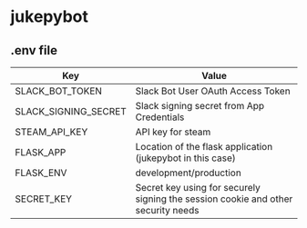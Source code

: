 # jukepybot


## .env file
| Key | Value |
| --- | ----- |
| SLACK_BOT_TOKEN | Slack Bot User OAuth Access Token |
| SLACK_SIGNING_SECRET | Slack signing secret from App Credentials |
| STEAM_API_KEY| API key for steam |
| FLASK_APP| Location of the flask application (jukepybot in this case) |
| FLASK_ENV| development/production |
| SECRET_KEY| Secret key using for securely signing the session cookie and other security needs |
